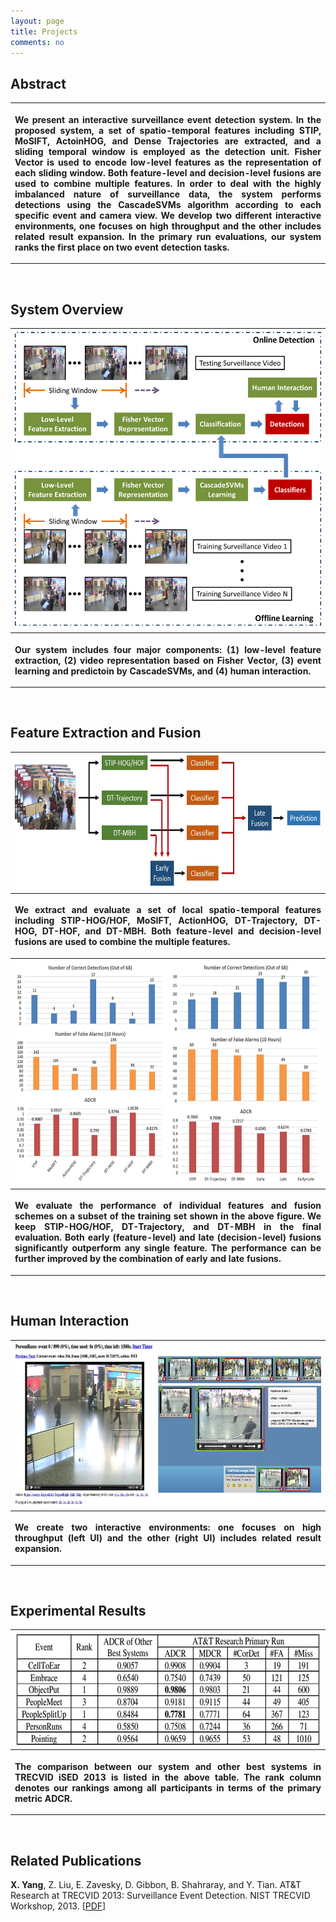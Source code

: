 ```yaml
---
layout: page
title: Projects
comments: no
---
```


## Abstract

<table width="680" border="0" align="center">
<tr>
<th scope="col"><p align="justify">We present an interactive surveillance event detection system. In the proposed system, a set of spatio-temporal features including STIP, MoSIFT, ActoinHOG, and Dense Trajectories are extracted, and a sliding temporal window is employed as the detection unit. Fisher Vector is used to encode low-level features as the representation of each sliding window. Both feature-level and decision-level fusions are used to combine multiple features. In order to deal with the highly imbalanced nature of surveillance data, the system performs detections using the CascadeSVMs algorithm according to each specific event and camera view. We develop two different interactive environments, one focuses on high throughput and the other includes related result expansion. In the primary run evaluations, our system ranks the first place on two event detection tasks. </p></th>
</tr>
</table>

<br>

## System Overview

<table width="680" border="0" align="center">
<tr>
<th scope="col"><img src="SED13_Overview.png" width="500" height="476"></th>
</tr>

<tr>
<th><p align="justify">Our system includes four major components: (1) low-level feature extraction, (2) video representation based on Fisher Vector, (3) event learning and predictoin by CascadeSVMs, and (4) human interaction.</p></th>
</tr>
</table>

<br>

## Feature Extraction and Fusion

<table width="680" border="0" align="center">
<tr>
<th scope="col"><img src="SED13_Fusion.jpg" width="650" height="215"></th>
</tr>

<tr>
<th><p align="justify">We extract and evaluate a set of local spatio-temporal features including STIP-HOG/HOF, MoSIFT, ActionHOG, DT-Trajectory, DT-HOG, DT-HOF, and DT-MBH. Both feature-level and decision-level fusions are used to combine the multiple features.</p></th>
</tr>

<tr>
<th scope="col"><img src="SED13_Fusion_Compare.jpg" width="650" height="358"></th>
</tr>

<tr>
<th><p align="justify">We evaluate the performance of individual features and fusion schemes on a subset of the training set shown in the above figure. We keep STIP-HOG/HOF, DT-Trajectory, and DT-MBH in the final evaluation. Both early (feature-level) and late (decision-level) fusions significantly outperform any single feature. The performance can be further improved by the combination of early and late fusions.</p></th>
</tr>
</table>

<br>

## Human Interaction

<table width="680" border="0" align="center">
<tr>
<th scope="col"><img src="SED13_Human.jpg" width="650" height="262"></th>
</tr>

<tr>
<th><p align="justify">We create two interactive environments: one focuses on high throughput (left UI) and the other (right UI) includes related result expansion.</p></th>
</tr>
</table>

<br>

## Experimental Results

<table width="680" border="0" align="center">
<tr>
<th scope="col"><img src="SED13_Results.jpg" width="700" height="181"></th>
</tr>

<tr>
<th align="left"><p align="justify">The comparison between our system and other best systems in TRECVID iSED 2013 is listed in the above table. The rank column denotes our rankings among all participants in terms of the primary metric ADCR.</p></th>
</tr>
</table>

<br>

## Related Publications

**X. Yang**, Z. Liu, E. Zavesky, D. Gibbon, B. Shahraray, and Y. Tian. AT&T Research at TRECVID 2013: Surveillance Event Detection. NIST TRECVID Workshop, 2013. [[PDF](/publications/papers/TRECVID_2013_SED.pdf)]